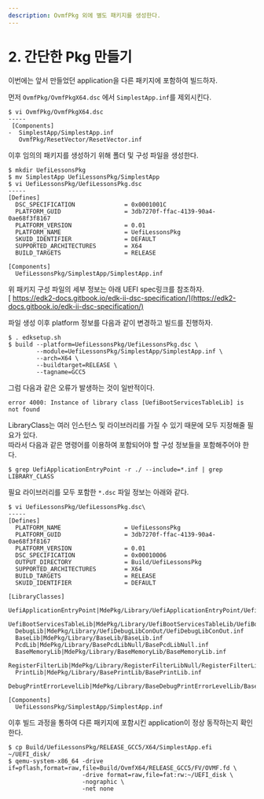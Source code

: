 ```yaml
---
description: OvmfPkg 외에 별도 패키지를 생성한다.
---
```


# 2. 간단한 Pkg 만들기

이번에는 앞서 만들었던 application을 다른 패키지에 포함하여 빌드하자.

먼저 `OvmfPkg/OvmfPkgX64.dsc` 에서 `SimplestApp.inf`를 제외시킨다.

```
$ vi OvmfPkg/OvmfPkgX64.dsc
-----
 [Components]
-  SimplestApp/SimplestApp.inf
   OvmfPkg/ResetVector/ResetVector.inf
```

이후 임의의 패키지를 생성하기 위해 폴더 및 구성 파일을 생성한다.

```
$ mkdir UefiLessonsPkg
$ mv SimplestApp UefiLessonsPkg/SimplestApp
$ vi UefiLessonsPkg/UefiLessonsPkg.dsc
-----
[Defines]
  DSC_SPECIFICATION              = 0x0001001C
  PLATFORM_GUID                  = 3db7270f-ffac-4139-90a4-0ae68f3f8167
  PLATFORM_VERSION               = 0.01
  PLATFORM_NAME                  = UefiLessonsPkg
  SKUID_IDENTIFIER               = DEFAULT
  SUPPORTED_ARCHITECTURES        = X64
  BUILD_TARGETS                  = RELEASE

[Components]
  UefiLessonsPkg/SimplestApp/SimplestApp.inf
```

위 패키지 구성 파일의 세부 정보는 아래 UEFI spec링크를 참조하자.\
[ https://edk2-docs.gitbook.io/edk-ii-dsc-specification/](https://edk2-docs.gitbook.io/edk-ii-dsc-specification/)

파일 생성 이후 platform 정보를 다음과 같이 변경하고 빌드를 진행하자.

```
$ . edksetup.sh
$ build --platform=UefiLessonsPkg/UefiLessonsPkg.dsc \
        --module=UefiLessonsPkg/SimplestApp/SimplestApp.inf \
        --arch=X64 \
        --buildtarget=RELEASE \
        --tagname=GCC5
```

그럼 다음과 같은 오류가 발생하는 것이 일반적이다.

```
error 4000: Instance of library class [UefiBootServicesTableLib] is not found
```

LibraryClass는 여러 인스턴스 및 라이브러리를 가질 수 있기 때문에 모두 지정해줄 필요가 있다.\
따라서 다음과 같은 명령어를 이용하여 포함되어야 할 구성 정보들을 포함해주어야 한다.

```
$ grep UefiApplicationEntryPoint -r ./ --include=*.inf | grep LIBRARY_CLASS
```

필요 라이브러리를 모두 포함한 `*.dsc` 파일 정보는 아래와 같다.

```
$ vi UefiLessonsPkg/UefiLessonsPkg.dsc\
-----
[Defines]
  PLATFORM_NAME                  = UefiLessonsPkg
  PLATFORM_GUID                  = 3db7270f-ffac-4139-90a4-0ae68f3f8167
  PLATFORM_VERSION               = 0.01
  DSC_SPECIFICATION              = 0x00010006
  OUTPUT_DIRECTORY               = Build/UefiLessonsPkg
  SUPPORTED_ARCHITECTURES        = X64
  BUILD_TARGETS                  = RELEASE
  SKUID_IDENTIFIER               = DEFAULT

[LibraryClasses]
  UefiApplicationEntryPoint|MdePkg/Library/UefiApplicationEntryPoint/UefiApplicationEntryPoint.inf
  UefiBootServicesTableLib|MdePkg/Library/UefiBootServicesTableLib/UefiBootServicesTableLib.inf
  DebugLib|MdePkg/Library/UefiDebugLibConOut/UefiDebugLibConOut.inf
  BaseLib|MdePkg/Library/BaseLib/BaseLib.inf
  PcdLib|MdePkg/Library/BasePcdLibNull/BasePcdLibNull.inf
  BaseMemoryLib|MdePkg/Library/BaseMemoryLib/BaseMemoryLib.inf
  RegisterFilterLib|MdePkg/Library/RegisterFilterLibNull/RegisterFilterLibNull.inf
  PrintLib|MdePkg/Library/BasePrintLib/BasePrintLib.inf
  DebugPrintErrorLevelLib|MdePkg/Library/BaseDebugPrintErrorLevelLib/BaseDebugPrintErrorLevelLib.inf

[Components]
  UefiLessonsPkg/SimplestApp/SimplestApp.inf
```

이후 빌드 과정을 통하여 다른 패키지에 포함시킨 application이 정상 동작하는지 확인한다.

```
$ cp Build/UefiLessonsPkg/RELEASE_GCC5/X64/SimplestApp.efi ~/UEFI_disk/
$ qemu-system-x86_64 -drive if=pflash,format=raw,file=Build/OvmfX64/RELEASE_GCC5/FV/OVMF.fd \
                     -drive format=raw,file=fat:rw:~/UEFI_disk \
                     -nographic \
                     -net none
```

